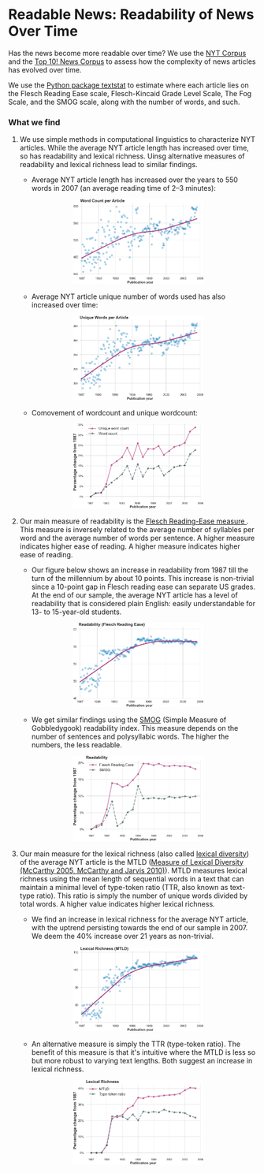 # Readable News: Readability of News Over Time

Has the news become more readable over time? We use the [NYT Corpus](https://github.com/notnews/nytimes-corpus-extractor) and the [Top 10! News Corpus](https://github.com/notnews/top10) to assess how the complexity of news articles has evolved over time. 

We use the [Python package textstat](https://pypi.org/project/textstat/) to estimate where each article lies on the Flesch Reading Ease scale, Flesch-Kincaid Grade Level Scale, The Fog Scale, and the SMOG scale, along with the number of words, and such.


### What we find
1. We use simple methods in computational linguistics to characterize NYT articles.
While the average NYT article length has increased over time, so has readability and lexical richness. Uinsg alternative measures of readability and lexical richness lead to similar findings.

    * Average NYT article length has increased over the years to 550 words in 2007 (an average reading time of 2–3 minutes):

    <p align="center"><img width="55%" src="figs/nyt_wordcount.png"></p>

    * Average NYT article unique number of words used has also increased over time:

    <p align="center"><img width="55%" src="figs/nyt_uniquewords.png"></p>
    
    * Comovement of wordcount and unique wordcount:
    
    <p align="center"><img width="55%" src="figs/nyt_words_uniquewords.png"></p>

2. Our main measure of readability is the [Flesch Reading-Ease measure
](https://en.wikipedia.org/wiki/Flesch%E2%80%93Kincaid_readability_tests). This measure is inversely related to the average number of syllables per word and the average number of words per sentence. A higher measure indicates higher ease of reading. A higher measure indicates higher ease of reading.

    * Our figure below shows an increase in readability from 1987 till the turn of the millennium by about 10 points. 
This increase is non-trivial since a 10-point gap in Flesch reading ease can separate US grades.
At the end of our sample, the average NYT article has a level of readability that is considered plain English: easily understandable for 13- to 15-year-old students.

    <p align="center"><img width="55%" src="figs/nyt_readability_flesch_ease.png"></p>
    
    * We get similar findings using the [SMOG](https://en.wikipedia.org/wiki/SMOG) (Simple Measure of Gobbledygook) readability index. This measure depends on the number of sentences and polysyllabic words. The higher the numbers, the less readable. 
    
    <p align="center"><img width="55%" src="figs/nyt_readability_index.png"></p>


3. Our main measure for the lexical richness (also called [lexical diversity](https://en.wikipedia.org/wiki/Lexical_diversity)) of the average NYT article is the MTLD ([Measure of Lexical Diversity (McCarthy 2005, McCarthy and Jarvis 2010)](https://github.com/lsys/lexicalrichness)). 
MTLD measures lexical richness using the mean length of sequential words in a text that can maintain a minimal level of type-token ratio (TTR, also known as text-type ratio). This ratio is simply the number of unique words divided by total words. A higher value indicates higher lexical richness.

    * We find an increase in lexical richness for the average NYT article, with the uptrend persisting towards the end of our sample in 2007. We deem the 40% increase over 21 years as non-trivial.
    
    <p align="center"><img width="55%" src="figs/nyt_lexicalrichness_mtld.png"></p>

    * An alternative measure is simply the TTR (type-token ratio). The benefit of this measure is that it's intuitive where the MTLD is less so but more robust to varying text lengths. Both suggest an increase in lexical richness.
    
    <p align="center"><img width="55%" src="figs/nyt_lexicalrichness_index.png"></p>


